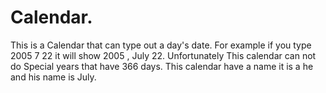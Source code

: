 # Calendar.
This is a Calendar that can type out a day's date.
For example if you type 2005 7 22 it will show 2005 , July 22.
Unfortunately This calendar can not do Special years that have 366 days.
This calendar have a name it is a he and his name is July.
